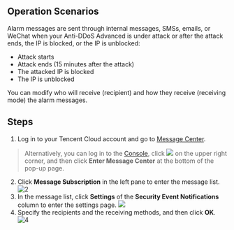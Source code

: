 ## Operation Scenarios
Alarm messages are sent through internal messages, SMSs, emails, or WeChat when your Anti-DDoS Advanced is under attack or after the attack ends, the IP is blocked, or the IP is unblocked:
- Attack starts
- Attack ends (15 minutes after the attack)
- The attacked IP is blocked
- The IP is unblocked

You can modify who will receive (recipient) and how they receive (receiving mode) the alarm messages.

## Steps
1. Log in to your Tencent Cloud account and go to [Message Center](https://console.cloud.tencent.com/message/detail/45743360).
 >Alternatively, you can log in to the [Console](https://console.cloud.tencent.com/dayu/overview), click <img src="https://main.qcloudimg.com/raw/6a1d428bdc047c05256f94c35b9d7797.png"  style="margin:0;"> on the upper right corner, and then click **Enter Message Center** at the bottom of the pop-up page.

2. Click **Message Subscription** in the left pane to enter the message list.
 ![2](https://main.qcloudimg.com/raw/d5e3674bfac348d167f94e685984bfb9.png)
3. In the message list, click **Settings** of the **Security Event Notifications** column to enter the settings page.
 ![](https://main.qcloudimg.com/raw/0fafc3993d05ff2595d3868a66b7e764.png)
4. Specify the recipients and the receiving methods, and then click **OK**.
![4](https://main.qcloudimg.com/raw/b3e395c6d98663b7eb385247813c955a.png)

